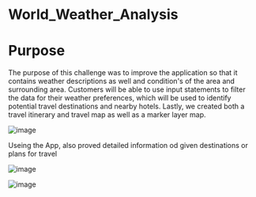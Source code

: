 # World_Weather_Analysis

# Purpose

The purpose of this challenge was to improve the application so that it contains weather descriptions as well and condition's of the area and surrounding area. Customers will be able to use input statements to filter the data for their weather preferences, which will be used to identify potential travel destinations and nearby hotels. Lastly, we created both a travel itinerary and travel map as well as a marker layer map.

![image](https://user-images.githubusercontent.com/53358476/190902305-2589da44-3420-42b4-9178-dc642ce95236.png)

Useing the App, also proved detailed information od given destinations or plans for travel

![image](https://user-images.githubusercontent.com/53358476/190902357-bf3a313f-773e-42e9-ac3e-1dc03f1fee53.png)

![image](https://user-images.githubusercontent.com/53358476/190902401-c52a9166-941c-4898-97b2-a0bfc7e15d50.png)
